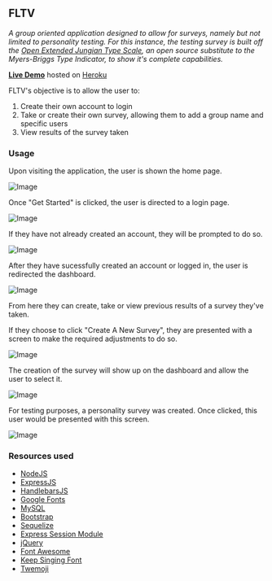 ## FLTV
_A group oriented application designed to allow for surveys, namely but not limited to personality testing. For this instance, the testing survey is built off the [Open Extended Jungian Type Scale](https://openpsychometrics.org/tests/OEJTS/development/), an open source substitute to the Myers-Briggs Type Indicator, to show it's complete capabilities._

[**Live Demo**](https://serene-taiga-32891.herokuapp.com/) hosted on [Heroku](https://heroku.com/)

FLTV's objective is to allow the user to:
1. Create their own account to login
2. Take or create their own survey, allowing them to add a group name and specific users
3. View results of the survey taken

### Usage
Upon visiting the application, the user is shown the home page.

![Image](public/images/file-1.png)

Once "Get Started" is clicked, the user is directed to a login page.

![Image](public/images/file-2.png)

If they have not already created an account, they will be prompted to do so.

![Image](public/images/file-3.png)

After they have sucessfully created an account or logged in, the user is redirected the dashboard.

![Image](public/images/file-4.png)

From here they can create, take or view previous results of a survey they've taken.

If they choose to click "Create A New Survey", they are presented with a screen to make the required adjustments to do so.

![Image](public/images/file-5.png)

The creation of the survey will show up on the dashboard and allow the user to select it.

![Image](public/images/file-6.png)

For testing purposes, a personality survey was created. Once clicked, this user would be presented with this screen.

![Image](public/images/file-7.png)


### Resources used
* [NodeJS](https://nodejs.org/en/)
* [ExpressJS](https://expressjs.com/)
* [HandlebarsJS](https://handlebarsjs.com/)
* [Google Fonts](https://fonts.google.com/)
* [MySQL](https://www.mysql.com/)
* [Bootstrap](https://getbootstrap.com/)
* [Sequelize](http://docs.sequelizejs.com/)
* [Express Session Module](https://www.npmjs.com/package/express-session)
* [jQuery](https://jquery.com/)
* [Font Awesome](https://fontawesome.com/)
* [Keep Singing Font](https://www.1001fonts.com/keep-singing-font.html)
* [Twemoji](https://github.com/twitter/twemoji)